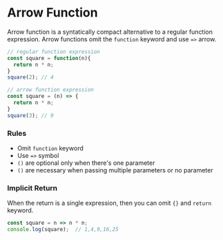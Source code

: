 # Arrow Function
Arrow function is a syntatically compact alternative to a regular function expression. Arrow functions omit the `function` keyword and use `=>` arrow.

```javascript
// regular function expression
const square = function(n){
  return n * n;
}
square(2); // 4

// arrow function expression
const square = (n) => {
  return n * n;
}
square(3); // 9
```

### Rules
* Omit `function` keyword
* Use `=>` symbol
* `()` are optional only when there's one parameter
* `()` are necessary when passing multiple parameters or no parameter 


### Implicit Return
When the return is a single expression, then you can omit `{}` and `return` keyword.
```javascript
const square = n => n * n;
console.log(square);  // 1,4,9,16,25
```
